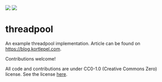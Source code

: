 [![](https://img.shields.io/badge/Support%20my%20Work-Patreon-%23ff424d)](https://patreon.com/lion_kor) 
[![](https://img.shields.io/badge/Support%20my%20Work-PayPal-%230079c1%20)](https://www.paypal.com/donate?hosted_button_id=BHWMH7GDX35QS)
# threadpool

An example threadpool implementation. Article can be found on https://blog.kortlepel.com.

Contributions welcome!

All code and contributions are under CC0-1.0 (Creative Commons Zero) license. See the license [here](https://github.com/lionkor/threadpool/blob/master/LICENSE).
